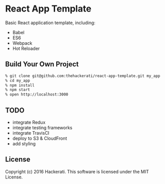 # React App Template

Basic React application template, including:
- Babel
- ES6
- Webpack
- Hot Reloader

## Build Your Own Project

```bash
% git clone git@github.com:thehackerati/react-app-template.git my_app
% cd my_app
% npm install
% npm start
% open http://localhost:3000
```

## TODO
- integrate Redux
- integrate testing frameworks
- integrate TravisCI
- deploy to S3 & CloudFront
- add styling

## License
Copyright (c) 2016 Hackerati. This software is licensed under the MIT License.
